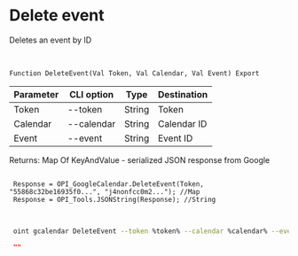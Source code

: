 ﻿---
sidebar_position: 7
---

# Delete event
 Deletes an event by ID


<br/>


`Function DeleteEvent(Val Token, Val Calendar, Val Event) Export`

 | Parameter | CLI option | Type | Destination |
 |-|-|-|-|
 | Token | --token | String | Token |
 | Calendar | --calendar | String | Calendar ID |
 | Event | --event | String | Event ID |

 
 Returns: Map Of KeyAndValue - serialized JSON response from Google





```bsl title="Code example"
 
 Response = OPI_GoogleCalendar.DeleteEvent(Token, "55868c32be16935f0...", "j4nonfcc0m2..."); //Map
 Response = OPI_Tools.JSONString(Response); //String
 
```
	


```sh title="CLI command example"
 
 oint gcalendar DeleteEvent --token %token% --calendar %calendar% --event %event%

```

```json title="Result"
 ""
```
